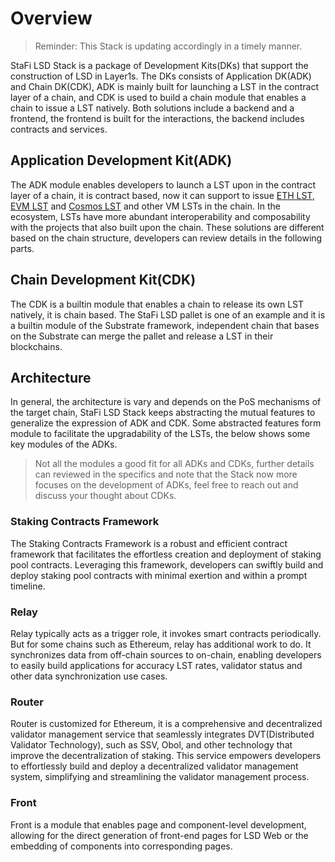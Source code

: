 # Overview

> Reminder: This Stack is updating accordingly in a timely manner.

StaFi LSD Stack is a package of Development Kits(DKs) that support the construction of LSD in Layer1s. The DKs consists of Application DK(ADK) and Chain DK(CDK), ADK is mainly built for launching a LST in the contract layer of a chain, and CDK is used to build a chain module that enables a chain to issue a LST natively. Both solutions include a backend and a frontend, the frontend is built for the interactions, the backend includes contracts and services.

## Application Development Kit(ADK)

The ADK module enables developers to launch a LST upon in the contract layer of a chain, it is contract based, now it can support to issue [ETH LST](/docs/architecture/components/getstarted.html), [EVM LST](/docs/develop_evm_lsd/getstarted.html) and [Cosmos LST](/docs/develop_cosmos_lsd/getstarted.html) and other VM LSTs in the chain. In the ecosystem, LSTs have more abundant interoperability and composability with the projects that also built upon the chain. These solutions are different based on the chain structure, developers can review details in the following parts.

## Chain Development Kit(CDK)

The CDK is a builtin module that enables a chain to release its own LST natively, it is chain based. The StaFi LSD pallet is one of an example and it is a builtin module of the Substrate framework, independent chain that bases on the Substrate can merge the pallet and release a LST in their blockchains.

## Architecture

In general, the architecture is vary and depends on the PoS mechanisms of the target chain, StaFi LSD Stack keeps abstracting the mutual features to generalize the expression of ADK and CDK. Some abstracted features form module to facilitate the upgradability of the LSTs, the below shows some key modules of the ADKs.

> Not all the modules a good fit for all ADKs and CDKs, further details can reviewed in the specifics and note that the Stack now more focuses on the development of ADKs, feel free to reach out and discuss your thought about CDKs.

### Staking Contracts Framework

The Staking Contracts Framework is a robust and efficient contract framework that facilitates the effortless creation and deployment of staking pool contracts. Leveraging this framework, developers can swiftly build and deploy staking pool contracts with minimal exertion and within a prompt timeline.

### Relay

Relay typically acts as a trigger role, it invokes smart contracts periodically. But for some chains such as Ethereum, relay has additional work to do. It synchronizes data from off-chain sources to on-chain, enabling developers to easily build applications for accuracy LST rates, validator status and other data synchronization use cases.

### Router

Router is customized for Ethereum, it is a comprehensive and decentralized validator management service that seamlessly integrates DVT(Distributed Validator Technology), such as SSV, Obol, and other technology that improve the decentralization of staking. This service empowers developers to effortlessly build and deploy a decentralized validator management system, simplifying and streamlining the validator management process.

### Front

Front is a module that enables page and component-level development, allowing for the direct generation of front-end pages for LSD Web or the embedding of components into corresponding pages.
